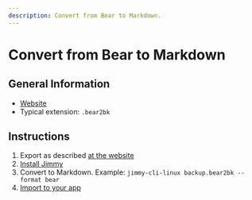 ```yaml
---
description: Convert from Bear to Markdown.
---
```


# Convert from Bear to Markdown

## General Information

- [Website](https://bear.app/)
- Typical extension: `.bear2bk`

## Instructions

1. Export as described [at the website](https://bear.app/faq/backup-restore/)
2. [Install Jimmy](../index.md#installation)
3. Convert to Markdown. Example: `jimmy-cli-linux backup.bear2bk --format bear`
4. [Import to your app](../import_instructions.md)

